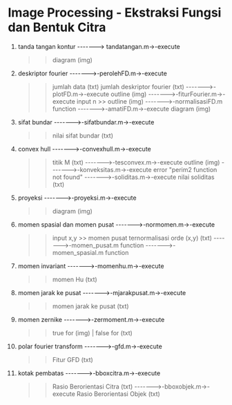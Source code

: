 # Image Processing - Ekstraksi Fungsi dan Bentuk Citra


1. tanda tangan kontur
-------> tandatangan.m->-execute
	>> diagram (img)

2. deskriptor fourier
------->-perolehFD.m->-execute
	>> jumlah data (txt) 
	>> jumlah deskriptor fourier (txt)
------->-plotFD.m->-execute
	>> outline (img)
------->-fiturFourier.m->-execute
	>> input n >> outline (img)
------->-normalisasiFD.m
	>> function
------->-amatiFD.m->-execute
	>> diagram (img)


3. sifat bundar
------->-sifatbundar.m->-execute
	>> nilai sifat bundar (txt)

4. convex hull
------->-convexhull.m->-execute
	>> titik M (txt)
------->-tesconvex.m->-execute
	>> outline (img)
------->-konveksitas.m->-execute
	>> error "perim2 function not found"
------->-soliditas.m->-execute
	>> nilai soliditas (txt)

5. proyeksi
------->-proyeksi.m->-execute
	>> diagram (img)

6. momen spasial dan momen pusat
------->-normomen.m->-execute
	>> input x,y >> momen pusat ternormalisasi orde (x,y) (txt)
------->-momen_pusat.m
	>> function
------->-momen_spasial.m
	>> function

7. momen invariant
------->-momenhu.m->-execute
	>> momen Hu (txt)

8. momen jarak ke pusat
------->-mjarakpusat.m->-execute
	>> momen jarak ke pusat (txt)

9. momen zernike
------->-zermoment.m->-execute
	>> true for (img) | false for (txt)

10. polar fourier transform
------->-gfd.m->-execute
	>> Fitur GFD (txt)

11. kotak pembatas
------->-bboxcitra.m->-execute
	>> Rasio Berorientasi Citra (txt)
------->-bboxobjek.m->-execute
	>> Rasio Berorientasi Objek (txt)